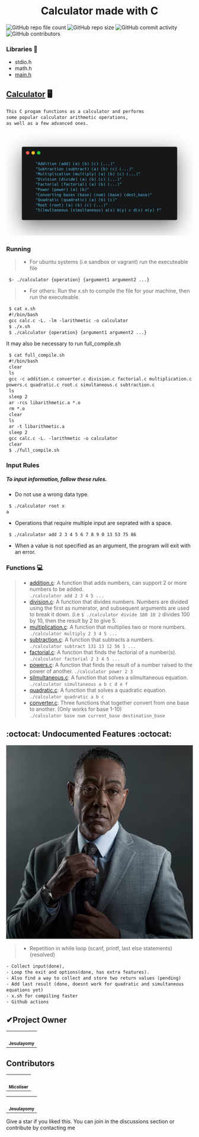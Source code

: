 <h1 align="center">Calculator made with C</h1>

![GitHub repo file count](https://img.shields.io/github/directory-file-count/Jesulayomy/calculator?style=for-the-badge) ![GitHub repo size](https://img.shields.io/github/repo-size/Jesulayomy/calculator?style=for-the-badge) ![GitHub commit activity](https://img.shields.io/github/commit-activity/y/Jesulayomy/calculator?style=for-the-badge) ![GitHub contributors](https://img.shields.io/github/contributors/Jesulayomy/calculator?style=for-the-badge) 

### Libraries :scroll:
- stdio.h
- math.h
- [main.h](main.h)

## [Calculator](calc.c) :desktop_computer:
```command line
This C progam functions as a calculator and performs 
some popular calculator arithmetic operations, 
as well as a few advanced ones. 
```

![Table showing all operations of the calculator](operation.png)
### Running
>- For ubuntu systems (i.e sandbox or vagrant) run the executeable file
```commandline
 $- ./calculator {operation} {argument1 argument2 ...}
```
>- For others:
 Run the x.sh to compile the file for your machine, then run the executeable.
```commandline
 $ cat x.sh
 #!/bin/bash
 gcc calc.c -L. -lm -larithmetic -o calculator
 $ ./x.sh
 $ ./calculator {operation} {argument1 argument2 ...}
```

It may also be necessary to run full_compile.sh
```commandline
 $ cat full_compile.sh
 #!/bin/bash
 clear
 ls
 gcc -c addition.c converter.c division.c factorial.c multiplication.c powers.c quadratic.c root.c simultaneous.c subtraction.c
 ls
 sleep 2
 ar -rcs libarithmetic.a *.o
 rm *.o
 clear
 ls
 ar -t libarithmetic.a
 sleep 2
 gcc calc.c -L. -larithmetic -o calculator
 clear
 $ ./full_compile.sh
```

### Input Rules
##### To input information, follow these rules.
- Do not use a wrong data type.
```commandline
 $ ./calculator root x
a
```
- Operations that require multiple input are seprated with a space.  
```commandline
 $ ./calculator add 2 3 4 5 6 7 8 9 0 13 53 75 86
```
- When a value is not specified as an argument, the program will exit with an error.  


### Functions :computer:
>- [addition.c](addition.c):
 A function that adds numbers, can support 2 or more numbers to be added.  
 `./calculator add 2 3 4 5 ...`  
>- [division.c](division.c):
 A function that divides numbers. Numbers are divided using the first as numerator, and subsequent arguments are used to break it down. (i.e `$ ./calculator divide 100 10 2` divides 100 by 10, then the result by 2 to give 5.  
>- [multiplication.c](multiplication.c):
 A function that multiplies two or more numbers.  
 `./calculator multiply 2 3 4 5 ...`  
>- [subtraction.c](subtraction.c):
 A function that subtracts a numbers.  
 `./calculator subtract 131 13 12 56 1 ...`  
>- [factorial.c](factorial.c):
 A function that finds the factorial of a number(s).
 `./calculator factorial 2 3 4 5 ...`
>- [powers.c](powers.c):
 A function that finds the result of a number raised to the power of another.
 `./calculator power 2 3`
>- [silmultaneous.c](silmultaneous.c):
 A function that solves a silmultaneous equation.
 `./calculator simultaneous a b c d e f`  
>- [quadratic.c](quadratic.c):
 A function that solves a quadratic equation.  
 `./calculator quadratic a b c`
>- [converter.c](converter.c):
 Three functions that together convert from one base to another. (Only works for base 1-10)  
 `./calculator base num current_base destination_base`

## :octocat: Undocumented Features :octocat:
![feature](feature.jpeg)
>- Repetition in while loop
 (scanf, printf, last else statements){resolved}

```commandline
- Collect input(done), 
- Loop the exit and options(done, has extra features). 
- Also find a way to collect and store two return values (pending)
- Add last result (done, doesnt work for quadratic and simultaneous equations yet)
- x.sh for compiling faster
- Github actions
```

<h2>✔Project Owner</h2>

<table>
  <tr>
  <td align="center"><a href="https://github.com/Jesulayomy"><img src="https://avatars.githubusercontent.com/u/113533393?s=96&v=4" width="80px;" alt=""/><br /><sub><b>Jesulayomy</b></sub></a></td>
  </tr>
</table>


<h2>Contributors</h2>

<table>
  <tr>
  <td align="center"><a href="https://github.com/micoliser"><img src="https://avatars.githubusercontent.com/u/108087255?v=4" width="80px;" alt=""/><br /><sub><b>Micoliser</b></sub></a></td>
  </tr>
</table>

<table>
  <tr>
  <td align="center"><a href="https://github.com/Jesulayomy"><img src="https://avatars.githubusercontent.com/u/113533393?s=96&v=4" width="80px;" alt=""/><br /><sub><b>Jesulayomy</b></sub></a></td>
  </tr>
</table>

Give a star if you liked this. You can join in the discussions section or contribute by contacting me

